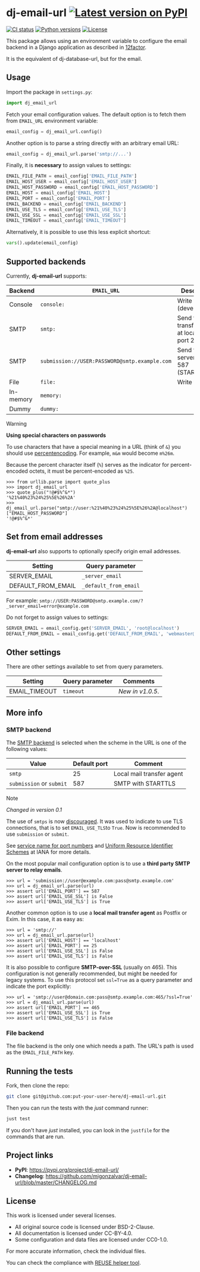 <!-- SPDX-FileCopyrightText: 2013-2022 Miguel Gonzalez <migonzalvar@gmail.com> -->
<!-- SPDX-License-Identifier: CC-BY-4.0 -->

# dj-email-url [![Latest version on PyPI](https://img.shields.io/pypi/v/dj-email-url.svg)](https://pypi.org/project/dj-email-url/)

[![CI status](https://github.com/migonzalvar/dj-email-url/workflows/CI/badge.svg)](https://github.com/migonzalvar/dj-email-url)
[![Python versions](https://img.shields.io/pypi/pyversions/dj-email-url.svg)](https://pypi.python.org/pypi/dj-email-url)
[![License](https://img.shields.io/badge/License-BSD--2--Clause-red)](./LICENSE)

This package allows using an environment variable to configure the email backend in a Django application
as described in [12factor](http://www.12factor.net/backing-services).

It is the equivalent of dj-database-url, but for the email.

## Usage

Import the package in `settings.py`:

```python
import dj_email_url
```

Fetch your email configuration values.
The default option is to fetch them from `EMAIL_URL` environment variable:

```python
email_config = dj_email_url.config()
```

Another option is to parse a string directly with an arbitrary email URL:

```python
email_config = dj_email_url.parse('smtp://...')
```

Finally, it is **necessary** to assign values to settings:

```python
EMAIL_FILE_PATH = email_config['EMAIL_FILE_PATH']
EMAIL_HOST_USER = email_config['EMAIL_HOST_USER']
EMAIL_HOST_PASSWORD = email_config['EMAIL_HOST_PASSWORD']
EMAIL_HOST = email_config['EMAIL_HOST']
EMAIL_PORT = email_config['EMAIL_PORT']
EMAIL_BACKEND = email_config['EMAIL_BACKEND']
EMAIL_USE_TLS = email_config['EMAIL_USE_TLS']
EMAIL_USE_SSL = email_config['EMAIL_USE_SSL']
EMAIL_TIMEOUT = email_config['EMAIL_TIMEOUT']
```

Alternatively, it is possible to use this less explicit shortcut:

```python
vars().update(email_config)
```

## Supported backends

Currently, **dj-email-url** supports:

| Backend   | `EMAIL_URL`                                   | Description     |
| --------- | --------------------------------------------- | --------------- |
| Console   | `console:`                                    | Write to stdout (development) |
| SMTP      | `smtp:`                                       | Send to mail transfer agent at localhost on port 25 |
| SMTP      | `submission://USER:PASSWORD@smtp.example.com` | Send to SMTP server on port 587 (STARTTLS) |
| File      | `file:`                                       | Write to a file |
| In-memory | `memory:`                                     |                 |
| Dummy     | `dummy:`                                      |                 |

> [!WARNING]
> **Using special characters on passwords**
> 
> To use characters that have a special meaning in a URL (think of `&`)
> you should use [percentencoding](https://en.wikipedia.org/wiki/Percent-encoding).
>  For example, `m&m` would become `m%26m`.
>
> Because the percent character itself (`%`) serves as the indicator for
> percent-encoded octets, it must be percent-encoded as `%25`.
>
> ```pycon
> >>> from urllib.parse import quote_plus
> >>> import dj_email_url
> >>> quote_plus("!@#$%^&*")
> '%21%40%23%24%25%5E%26%2A'
> >>> dj_email_url.parse("smtp://user:%21%40%23%24%25%5E%26%2A@localhost")["EMAIL_HOST_PASSWORD"]
> '!@#$%^&*'
> ```

## Set from email addresses

**dj-email-url** also supports to optionally specify origin email addresses.

| Setting            | Query parameter       |
| ------------------ | --------------------- |
| SERVER_EMAIL       | `_server_email`       |
| DEFAULT_FROM_EMAIL | `_default_from_email` |

For example:
`smtp://USER:PASSWORD@smtp.example.com/?_server_email=error@example.com`

Do not forget to assign values to settings:

```python
SERVER_EMAIL = email_config.get('SERVER_EMAIL', 'root@localhost')
DEFAULT_FROM_EMAIL = email_config.get('DEFAULT_FROM_EMAIL', 'webmaster@localhost')
```

## Other settings

There are other settings available to set from query parameters.

| Setting       | Query parameter | Comments         |
| ------------- | --------------- | ---------------- |
| EMAIL_TIMEOUT | `timeout`       | _New in v1.0.5_. |

## More info

### SMTP backend

The [SMTP backend](https://docs.djangoproject.com/en/dev/topics/email/#smtp-backend)
is selected when the scheme in the URL is one of the following values:

| Value                    | Default port | Comment                   |
| ------------------------ | ------------ | ------------------------- |
| `smtp`                   | 25           | Local mail transfer agent |
| `submission` or `submit` | 587          | SMTP with STARTTLS        |

> [!NOTE]
> _Changed in version 0.1_
> 
> The use of `smtps` is now [discouraged](https://en.wikipedia.org/wiki/SMTPS).
> It was used to indicate to use TLS connections, that is to set `EMAIL_USE_TLS`to `True`.
> Now is recommended to use `submission` or `submit`.
>
> See [service name for port numbers](https://www.iana.org/assignments/service-names-port-numbers/service-names-port-numbers.xhtml?search=587)
> and [Uniform Resource Identifier Schemes](https://www.iana.org/assignments/uri-schemes/uri-schemes.xhtml) at IANA for more details.

On the most popular mail configuration option is to use a **third party SMTP server to relay emails**.

```pycon
>>> url = 'submission://user@example.com:pass@smtp.example.com'
>>> url = dj_email_url.parse(url)
>>> assert url['EMAIL_PORT'] == 587
>>> assert url['EMAIL_USE_SSL'] is False
>>> assert url['EMAIL_USE_TLS'] is True
```

Another common option is to use a **local mail transfer agent** as Postfix or Exim.
In this case, it as easy as:

```pycon
>>> url = 'smtp://'
>>> url = dj_email_url.parse(url)
>>> assert url['EMAIL_HOST'] == 'localhost'
>>> assert url['EMAIL_PORT'] == 25
>>> assert url['EMAIL_USE_SSL'] is False
>>> assert url['EMAIL_USE_TLS'] is False
```

It is also possible to configure **SMTP-over-SSL** (usually on 465).
This configuration is not generally recommended, but might be needed for legacy systems.
To use this protocol set `ssl=True` as a query parameter and indicate the port explicitly:

```pycon
>>> url = 'smtp://user@domain.com:pass@smtp.example.com:465/?ssl=True'
>>> url = dj_email_url.parse(url)
>>> assert url['EMAIL_PORT'] == 465
>>> assert url['EMAIL_USE_SSL'] is True
>>> assert url['EMAIL_USE_TLS'] is False
```

### File backend

The file backend is the only one which needs a path.
The URL's path is used as the `EMAIL_FILE_PATH` key.

## Running the tests

Fork, then clone the repo:

```bash
git clone git@github.com:put-your-user-here/dj-email-url.git
```

Then you can run the tests with the _just_ command runner:

```bash
just test
```

If you don't have _just_ installed, you can look in the `justfile` for the commands that are run.

## Project links

- **PyPI**: https://pypi.org/project/dj-email-url/
- **Changelog**: https://github.com/migonzalvar/dj-email-url/blob/master/CHANGELOG.md

## License

This work is licensed under several licenses.

- All original source code is licensed under BSD-2-Clause.
- All documentation is licensed under CC-BY-4.0.
- Some configuration and data files are licensed under CC0-1.0.

For more accurate information, check the individual files.

You can check the compliance with [REUSE helper tool](https://github.com/fsfe/reuse-tool).
